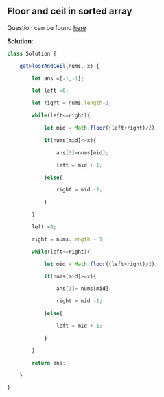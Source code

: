 ## Floor and ceil in sorted array

Question can be found [here](https://takeuforward.org/plus/data-structures-and-algorithm/binary-search/logic-building/floor-and-ceil-in-sorted-array)

**Solution**:

```js
class Solution {

    getFloorAndCeil(nums, x) {

        let ans =[-1,-1];

        let left =0;

        let right = nums.length-1;

        while(left<=right){

            let mid = Math.floor((left+right)/2);

            if(nums[mid]<=x){

                ans[0]=nums[mid];

                left = mid + 1;

            }else{

                right = mid -1;

            }

        }

        left =0;

        right = nums.length - 1;

        while(left<=right){

            let mid = Math.floor((left+right)/2);

            if(nums[mid]>=x){

                ans[1]= nums[mid];

                right = mid -1;

            }else{

                left = mid + 1;

            }

        }

        return ans;

    }

}
```

